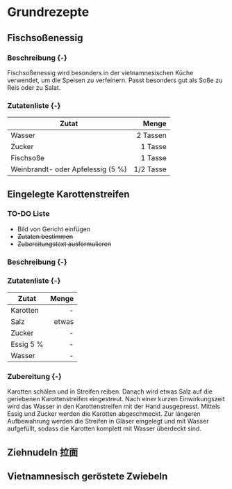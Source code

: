 # Grundrezepte

## Fischsoßenessig

### Beschreibung {-}

Fischsoßenessig wird besonders in der vietnamnesischen Küche verwendet, um die Speisen zu verfeinern. Passt besonders gut als Soße zu Reis oder zu Salat. 

### Zutatenliste {-}

Zutat | Menge 
---|---:
Wasser | 2 Tassen
Zucker | 1 Tasse
Fischsoße | 1 Tasse
Weinbrandt- oder Apfelessig (5 %) | 1/2 Tasse


## Eingelegte Karottenstreifen

### TO-DO Liste

- Bild von Gericht einfügen
-  ~~Zutaten bestimmen~~
- ~~Zubereitungstext ausformulieren~~



### Beschreibung {-}


### Zutatenliste {-}

Zutat | Menge 
---|---:
Karotten | -
Salz | etwas
Zucker | -
Essig 5 % | -
Wasser | -


### Zubereitung {-}

Karotten schälen und in Streifen reiben. Danach wird etwas Salz auf die geriebenen Karottenstreifen eingestreut. Nach einer kurzen Einwirkungszeit wird das Wasser in den Karottenstreifen mit der Hand ausgepresst. Mittels Essig und Zucker werden die Karotten abgeschmeckt. Zur längeren Aufbewahrung werden die Streifen in Gläser eingelegt und mit Wasser aufgefüllt, sodass die Karotten komplett mit Wasser überdeckt sind. 


## Ziehnudeln 拉面


## Vietnamnesisch geröstete Zwiebeln
